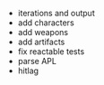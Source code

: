 - iterations and output
- add characters
- add weapons
- add artifacts
- fix reactable tests
- parse APL
- hitlag
